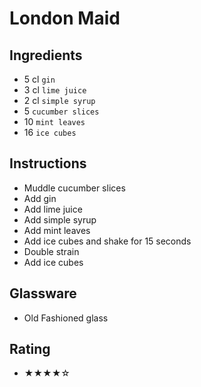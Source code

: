 # London Maid

## Ingredients
- 5 cl `gin`
- 3 cl `lime juice`
- 2 cl `simple syrup`
- 5 `cucumber slices`
- 10 `mint leaves`
- 16 `ice cubes`

## Instructions
- Muddle cucumber slices
- Add gin
- Add lime juice
- Add simple syrup
- Add mint leaves
- Add ice cubes and shake for 15 seconds
- Double strain
- Add ice cubes

## Glassware
- Old Fashioned glass

## Rating
- ★★★★☆